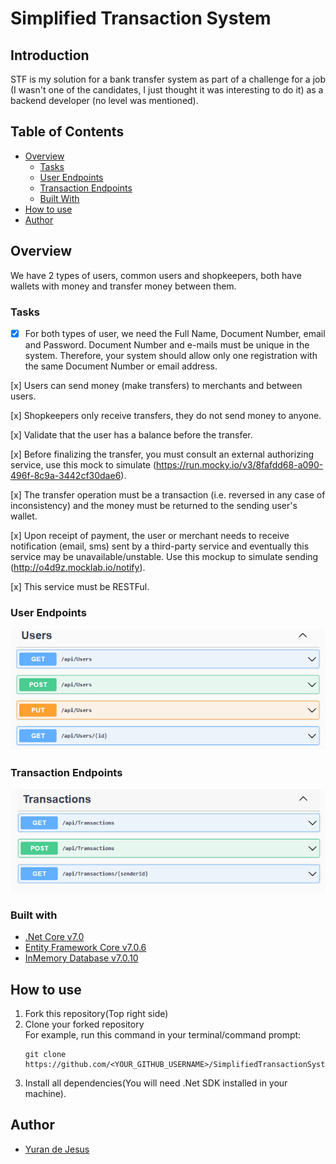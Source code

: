 # Simplified Transaction System
## Introduction
STF is my solution for a bank transfer system as part of a challenge for a job (I wasn't one of the candidates, I just thought it was interesting to do it) as a backend developer (no level was mentioned).

## Table of Contents

- [Overview](#overview)
  - [Tasks](#tasks)
  - [User Endpoints](#user-endpoints)
  - [Transaction Endpoints](#transaction-endpoints)
  - [Built With](#built-with)
- [How to use](#how-to-use)
- [Author](#author)

## Overview
We have 2 types of users, common users and shopkeepers, both have wallets with money and transfer money between them.

### Tasks
- [x] For both types of user, we need the Full Name, Document Number, email and Password. Document Number and e-mails must be unique in the system. Therefore, your system should allow only one registration with the same Document Number or email address.

[x] Users can send money (make transfers) to merchants and between users.

[x] Shopkeepers only receive transfers, they do not send money to anyone.

[x] Validate that the user has a balance before the transfer.

[x] Before finalizing the transfer, you must consult an external authorizing service, use this mock to simulate (https://run.mocky.io/v3/8fafdd68-a090-496f-8c9a-3442cf30dae6).

[x] The transfer operation must be a transaction (i.e. reversed in any case of inconsistency) and the money must be returned to the sending user's wallet.

[x] Upon receipt of payment, the user or merchant needs to receive notification (email, sms) sent by a third-party service and eventually this service may be unavailable/unstable. Use this mockup to simulate sending (http://o4d9z.mocklab.io/notify).

[x] This service must be RESTFul.

### User Endpoints
![User-Endpoints](https://github.com/d3Jesus/SimplifiedTransactionSystem/blob/main/assets/User-Endpoints.PNG)

### Transaction Endpoints
![Transaction-Endpoints](https://github.com/d3Jesus/SimplifiedTransactionSystem/blob/main/assets/Transaction-Endpoints.PNG)

### Built with

* [.Net Core v7.0](https://dotnet.microsoft.com/en-us/download)
* [Entity Framework Core v7.0.6](https://docs.microsoft.com/en-us/ef/core/get-started/overview/install)
* [InMemory Database v7.0.10](https://www.nuget.org/packages/Microsoft.EntityFrameworkCore.InMemory/)

## How to use
1. Fork this repository(Top right side)
2. Clone your forked repository
   <br />For example, run this command in your terminal/command prompt:
   ```
   git clone https://github.com/<YOUR_GITHUB_USERNAME>/SimplifiedTransactionSystem.git
   ```
3. Install all dependencies(You will need .Net SDK installed in your machine).

## Author
- [Yuran de Jesus](https://github.com/d3Jesus)

